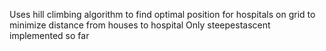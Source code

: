 Uses hill climbing algorithm to find optimal position for hospitals on grid to minimize distance from houses to hospital
Only steepestascent implemented so far
